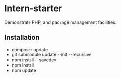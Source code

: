 # Intern-starter
Demonstrate PHP, and package management facilities.


## Installation
* composer update
* git submodule update --init --recursive
* npm install --savedev
* npm install
* npm update
